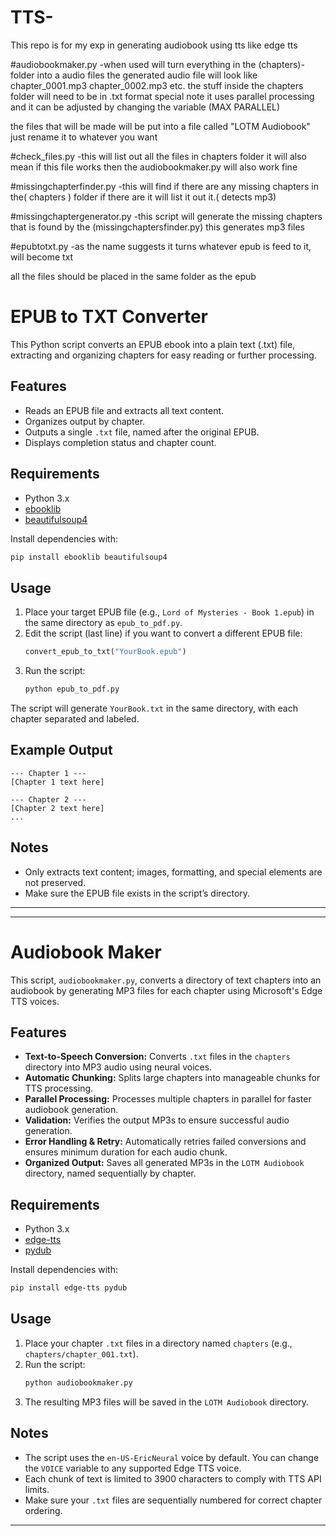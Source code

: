 # TTS-
This repo is for my exp in generating audiobook using tts like edge tts

#audiobookmaker.py
-when used will turn everything in the (chapters)- folder into a audio files the generated audio file will look like 
chapter_0001.mp3
chapter_0002.mp3
etc.
the stuff inside the chapters folder will need to be in .txt format
special note it uses parallel processing and it can be adjusted by changing the variable (MAX PARALLEL)

the files that will be made will be put into a file called "LOTM Audiobook"
just rename it to whatever you want 

#check_files.py
-this will list out all the files in chapters folder it will also mean if this file works then the audiobookmaker.py will also work fine 

#missingchapterfinder.py
-this will find if there are any missing chapters in the( chapters ) folder if there are it will list it out it.( detects mp3)

#missingchaptergenerator.py
-this script will generate the missing chapters that is found by the (missingchaptersfinder.py) this generates mp3 files 

#epubtotxt.py
-as the name suggests it turns whatever epub is feed to it, will become txt

all the files should be placed in the same folder as the epub










# EPUB to TXT Converter

This Python script converts an EPUB ebook into a plain text (.txt) file, extracting and organizing chapters for easy reading or further processing.

## Features

- Reads an EPUB file and extracts all text content.
- Organizes output by chapter.
- Outputs a single `.txt` file, named after the original EPUB.
- Displays completion status and chapter count.

## Requirements

- Python 3.x
- [ebooklib](https://pypi.org/project/EbookLib/)
- [beautifulsoup4](https://pypi.org/project/beautifulsoup4/)

Install dependencies with:
```bash
pip install ebooklib beautifulsoup4
```

## Usage

1. Place your target EPUB file (e.g., `Lord of Mysteries - Book 1.epub`) in the same directory as `epub_to_pdf.py`.
2. Edit the script (last line) if you want to convert a different EPUB file:
   ```python
   convert_epub_to_txt("YourBook.epub")
   ```
3. Run the script:
   ```bash
   python epub_to_pdf.py
   ```

The script will generate `YourBook.txt` in the same directory, with each chapter separated and labeled.

## Example Output

```
--- Chapter 1 ---
[Chapter 1 text here]

--- Chapter 2 ---
[Chapter 2 text here]
...
```

## Notes

- Only extracts text content; images, formatting, and special elements are not preserved.
- Make sure the EPUB file exists in the script’s directory.

---





---

# Audiobook Maker

This script, `audiobookmaker.py`, converts a directory of text chapters into an audiobook by generating MP3 files for each chapter using Microsoft's Edge TTS voices.

## Features

- **Text-to-Speech Conversion:** Converts `.txt` files in the `chapters` directory into MP3 audio using neural voices.
- **Automatic Chunking:** Splits large chapters into manageable chunks for TTS processing.
- **Parallel Processing:** Processes multiple chapters in parallel for faster audiobook generation.
- **Validation:** Verifies the output MP3s to ensure successful audio generation.
- **Error Handling & Retry:** Automatically retries failed conversions and ensures minimum duration for each audio chunk.
- **Organized Output:** Saves all generated MP3s in the `LOTM Audiobook` directory, named sequentially by chapter.

## Requirements

- Python 3.x
- [edge-tts](https://pypi.org/project/edge-tts/)
- [pydub](https://pypi.org/project/pydub/)

Install dependencies with:
```bash
pip install edge-tts pydub
```

## Usage

1. Place your chapter `.txt` files in a directory named `chapters` (e.g., `chapters/chapter_001.txt`).
2. Run the script:
   ```bash
   python audiobookmaker.py
   ```
3. The resulting MP3 files will be saved in the `LOTM Audiobook` directory.

## Notes

- The script uses the `en-US-EricNeural` voice by default. You can change the `VOICE` variable to any supported Edge TTS voice.
- Each chunk of text is limited to 3900 characters to comply with TTS API limits.
- Make sure your `.txt` files are sequentially numbered for correct chapter ordering.

---


